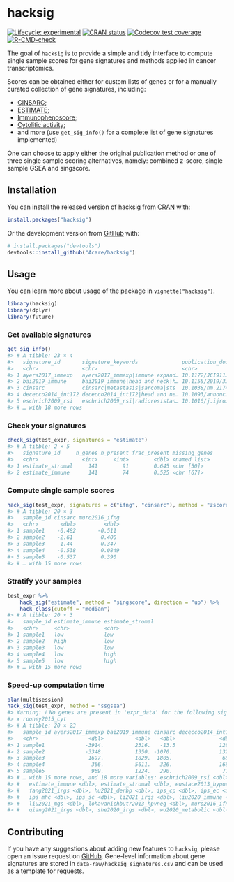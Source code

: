 
<!-- README.md is generated from README.Rmd. Please edit that file -->

# hacksig

<!-- badges: start -->

[![Lifecycle:
experimental](https://img.shields.io/badge/lifecycle-experimental-orange.svg)](https://lifecycle.r-lib.org/articles/stages.html#experimental)
[![CRAN
status](https://www.r-pkg.org/badges/version/hacksig)](https://CRAN.R-project.org/package=hacksig)
[![Codecov test
coverage](https://codecov.io/gh/Acare/hacksig/branch/master/graph/badge.svg)](https://app.codecov.io/gh/Acare/hacksig?branch=master)
[![R-CMD-check](https://github.com/Acare/hacksig/workflows/R-CMD-check/badge.svg)](https://github.com/Acare/hacksig/actions)
<!-- badges: end -->

The goal of `hacksig` is to provide a simple and tidy interface to
compute single sample scores for gene signatures and methods applied in
cancer transcriptomics.

Scores can be obtained either for custom lists of genes or for a
manually curated collection of gene signatures, including:

-   [CINSARC](https://doi.org/10.1038/nm.2174);
-   [ESTIMATE](https://doi.org/10.1038/ncomms3612);
-   [Immunophenoscore](https://doi.org/10.1016/j.celrep.2016.12.019);
-   [Cytolitic activity](https://doi.org/10.1016/j.cell.2014.12.033);
-   and more (use `get_sig_info()` for a complete list of gene
    signatures implemented)

One can choose to apply either the original publication method or one of
three single sample scoring alternatives, namely: combined z-score,
single sample GSEA and singscore.

## Installation

You can install the released version of hacksig from
[CRAN](https://CRAN.R-project.org) with:

``` r
install.packages("hacksig")
```

Or the development version from [GitHub](https://github.com/) with:

``` r
# install.packages("devtools")
devtools::install_github("Acare/hacksig")
```

## Usage

You can learn more about usage of the package in `vignette("hacksig")`.

``` r
library(hacksig)
library(dplyr)
library(future)
```

### Get available signatures

``` r
get_sig_info()
#> # A tibble: 23 × 4
#>   signature_id       signature_keywords              publication_doi description
#>   <chr>              <chr>                           <chr>           <chr>      
#> 1 ayers2017_immexp   ayers2017_immexp|immune expand… 10.1172/JCI911… Immune exp…
#> 2 bai2019_immune     bai2019_immune|head and neck|h… 10.1155/2019/3… Immune/inf…
#> 3 cinsarc            cinsarc|metastasis|sarcoma|sts  10.1038/nm.2174 Biomarker …
#> 4 dececco2014_int172 dececco2014_int172|head and ne… 10.1093/annonc… Signature …
#> 5 eschrich2009_rsi   eschrich2009_rsi|radioresistan… 10.1016/j.ijro… Genes aime…
#> # … with 18 more rows
```

### Check your signatures

``` r
check_sig(test_expr, signatures = "estimate")
#> # A tibble: 2 × 5
#>   signature_id     n_genes n_present frac_present missing_genes
#>   <chr>              <int>     <int>        <dbl> <named list> 
#> 1 estimate_stromal     141        91        0.645 <chr [50]>   
#> 2 estimate_immune      141        74        0.525 <chr [67]>
```

### Compute single sample scores

``` r
hack_sig(test_expr, signatures = c("ifng", "cinsarc"), method = "zscore")
#> # A tibble: 20 × 3
#>   sample_id cinsarc muro2016_ifng
#>   <chr>       <dbl>         <dbl>
#> 1 sample1    -0.482       -0.511 
#> 2 sample2    -2.61         0.400 
#> 3 sample3     1.44         0.347 
#> 4 sample4    -0.538        0.0849
#> 5 sample5    -0.537        0.390 
#> # … with 15 more rows
```

### Stratify your samples

``` r
test_expr %>% 
    hack_sig("estimate", method = "singscore", direction = "up") %>% 
    hack_class(cutoff = "median")
#> # A tibble: 20 × 3
#>   sample_id estimate_immune estimate_stromal
#>   <chr>     <chr>           <chr>           
#> 1 sample1   low             low             
#> 2 sample2   high            low             
#> 3 sample3   low             low             
#> 4 sample4   low             high            
#> 5 sample5   low             high            
#> # … with 15 more rows
```

### Speed-up computation time

``` r
plan(multisession)
hack_sig(test_expr, method = "ssgsea")
#> Warning: ℹ No genes are present in 'expr_data' for the following signatures:
#> x rooney2015_cyt
#> # A tibble: 20 × 23
#>   sample_id ayers2017_immexp bai2019_immune cinsarc dececco2014_int172
#>   <chr>                <dbl>          <dbl>   <dbl>              <dbl>
#> 1 sample1             -3914.          2316.   -13.5              1288.
#> 2 sample2             -3348.          1350. -1070.               1322.
#> 3 sample3              1697.          1829.  1805.                685.
#> 4 sample4               366.          5611.   326.               1684.
#> 5 sample5               969.          1224.   290.                718.
#> # … with 15 more rows, and 18 more variables: eschrich2009_rsi <dbl>,
#> #   estimate_immune <dbl>, estimate_stromal <dbl>, eustace2013_hypoxia <dbl>,
#> #   fang2021_irgs <dbl>, hu2021_derbp <dbl>, ips_cp <dbl>, ips_ec <dbl>,
#> #   ips_mhc <dbl>, ips_sc <dbl>, li2021_irgs <dbl>, liu2020_immune <dbl>,
#> #   liu2021_mgs <dbl>, lohavanichbutr2013_hpvneg <dbl>, muro2016_ifng <dbl>,
#> #   qiang2021_irgs <dbl>, she2020_irgs <dbl>, wu2020_metabolic <dbl>
```

## Contributing

If you have any suggestions about adding new features to `hacksig`,
please open an issue request on
[GitHub](https://github.com/Acare/hacksig/issues). Gene-level
information about gene signatures are stored in
`data-raw/hacksig_signatures.csv` and can be used as a template for
requests.
